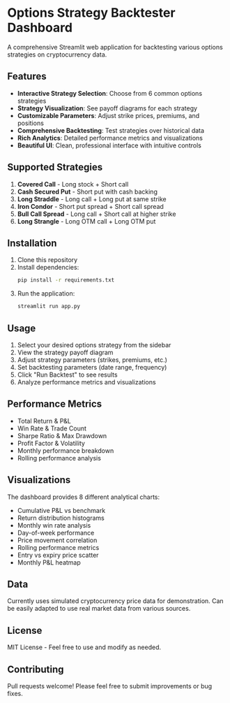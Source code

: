# Options Strategy Backtester Dashboard

A comprehensive Streamlit web application for backtesting various options strategies on cryptocurrency data.

## Features

- **Interactive Strategy Selection**: Choose from 6 common options strategies
- **Strategy Visualization**: See payoff diagrams for each strategy
- **Customizable Parameters**: Adjust strike prices, premiums, and positions
- **Comprehensive Backtesting**: Test strategies over historical data
- **Rich Analytics**: Detailed performance metrics and visualizations
- **Beautiful UI**: Clean, professional interface with intuitive controls

## Supported Strategies

1. **Covered Call** - Long stock + Short call
2. **Cash Secured Put** - Short put with cash backing
3. **Long Straddle** - Long call + Long put at same strike
4. **Iron Condor** - Short put spread + Short call spread
5. **Bull Call Spread** - Long call + Short call at higher strike
6. **Long Strangle** - Long OTM call + Long OTM put

## Installation

1. Clone this repository
2. Install dependencies:
   ```bash
   pip install -r requirements.txt
   ```
3. Run the application:
   ```bash
   streamlit run app.py
   ```

## Usage

1. Select your desired options strategy from the sidebar
2. View the strategy payoff diagram
3. Adjust strategy parameters (strikes, premiums, etc.)
4. Set backtesting parameters (date range, frequency)
5. Click "Run Backtest" to see results
6. Analyze performance metrics and visualizations

## Performance Metrics

- Total Return & P&L
- Win Rate & Trade Count
- Sharpe Ratio & Max Drawdown
- Profit Factor & Volatility
- Monthly performance breakdown
- Rolling performance analysis

## Visualizations

The dashboard provides 8 different analytical charts:
- Cumulative P&L vs benchmark
- Return distribution histograms
- Monthly win rate analysis
- Day-of-week performance
- Price movement correlation
- Rolling performance metrics
- Entry vs expiry price scatter
- Monthly P&L heatmap

## Data

Currently uses simulated cryptocurrency price data for demonstration. Can be easily adapted to use real market data from various sources.

## License

MIT License - Feel free to use and modify as needed.

## Contributing

Pull requests welcome! Please feel free to submit improvements or bug fixes.
